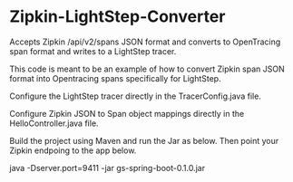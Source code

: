 # Zipkin-LightStep-Converter

Accepts Zipkin /api/v2/spans JSON format and converts to OpenTracing span format and writes to a LightStep tracer.

This code is meant to be an example of how to convert Zipkin span JSON format into Opentracing spans specifically for LightStep.

Configure the LightStep tracer directly in the TracerConfig.java file.

Configure Zipkin JSON to Span object mappings directly in the HelloController.java file.

Build the project using Maven and run the Jar as below. Then point your Zipkin endpoing to the app below.

java -Dserver.port=9411 -jar gs-spring-boot-0.1.0.jar
